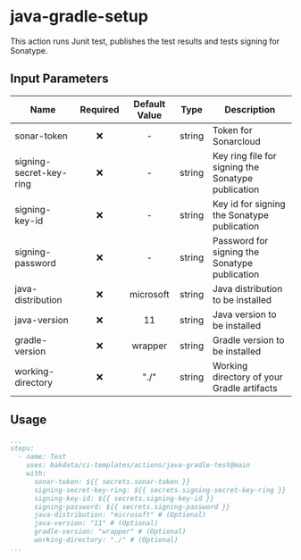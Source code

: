 # java-gradle-setup

This action runs Junit test, publishes the test results and tests signing for Sonatype.

## Input Parameters

| Name                    | Required | Default Value |  Type  | Description                                        |
|-------------------------|:--------:|:-------------:|:------:|----------------------------------------------------|
| sonar-token             |    ❌     |       -       | string | Token for Sonarcloud                               |
| signing-secret-key-ring |    ❌     |       -       | string | Key ring file for signing the Sonatype publication |
| signing-key-id          |    ❌     |       -       | string | Key id for signing the Sonatype publication        |
| signing-password        |    ❌     |       -       | string | Password for signing the Sonatype publication      |
| java-distribution       |    ❌     |   microsoft   | string | Java distribution to be installed                  |
| java-version            |    ❌     |      11       | string | Java version to be installed                       |
| gradle-version          |    ❌     |    wrapper    | string | Gradle version to be installed                     |
| working-directory       |    ❌     |     "./"      | string | Working directory of your Gradle artifacts         |

## Usage

```yaml
...
steps:
  - name: Test
    uses: bakdata/ci-templates/actions/java-gradle-test@main
    with:
      sonar-token: ${{ secrets.sonar-token }}
      signing-secret-key-ring: ${{ secrets.signing-secret-key-ring }}
      signing-key-id: ${{ secrets.signing-key-id }}
      signing-password: ${{ secrets.signing-password }}   
      java-distribution: "microsoft" # (Optional)
      java-version: "11" # (Optional)
      gradle-version: "wrapper" # (Optional)
      working-directory: "./" # (Optional)
...
```
